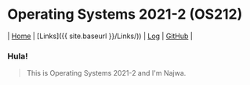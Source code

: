 # Operating Systems 2021-2 (OS212)

| [Home](#) | [Links]({{ site.baseurl }}/Links/)) | [Log](https://nakarz.github.io/os212/TXT/mylog.txt) | [GitHub](https://github.com/nakarz/os212) |

### Hula!

> This is Operating Systems 2021-2 and I'm Najwa.
